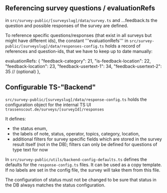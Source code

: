## Referencing survey questions / evaluationRefs

in `src/survey-public/[surveyslug]/data/survey.ts` and ...feedback.ts the question and possible responses of the survey are defined.

To reference specific questions/responses (that exist in all surveys but might have different ids), the constant '''evaluationRefs''' in `src/survey-public/[surveyslug]/data/responses-config.ts` holds a record of references and question-ids, that we have to keep up to date manually:

evaluationRefs: {
    "feedback-category": 21,
    "is-feedback-location": 22,
    "feedback-location": 23,
    "feedback-usertext-1": 34,
    "feedback-usertext-2": 35 // (optional)
  },

## Configurable TS-"Backend"

`src/survey-public/[surveyslug]/data/response-config.ts` holds the configuration object for the internal TS UI `trassenscout.de/surveys/[surveyId]/responses`

It defines:
- the status enum,
- the labels of note, status, operator, topics, category, location,
- additional filters for survey specific fields which are stored in the survey result itself (not in the DB); filters can only be defined for questions of type text for now

In `src/survey-public/utils/backend-config-defaults.ts` defines the defaults for the `response-config.ts` files. It can be used as a copy template. If no labels are set in the config file, the survey will take them from this file.

The configuration of status must not be changed to be sure that status in the DB always matches the status configuration.
